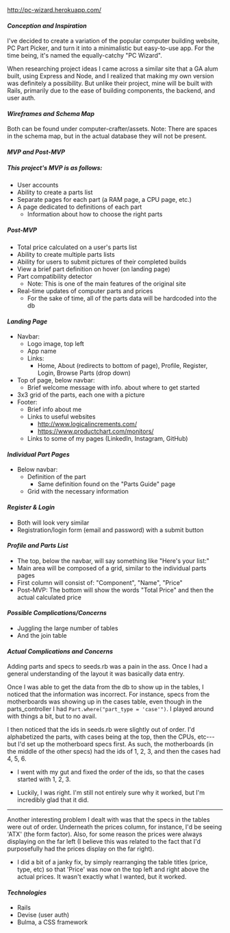 
http://pc-wizard.herokuapp.com/

#### _Conception and Inspiration_
I've decided to create a variation of the popular computer building website, PC Part Picker, and turn it into a minimalistic but easy-to-use app. For the time being, it's named the equally-catchy "PC Wizard".

When researching project ideas I came across a similar site that a GA alum built, using Express and Node, and I realized that making my own version was definitely a possibility. But unlike their project, mine will be built with Rails, primarily due to the ease of building components, the backend, and user auth.

#### _Wireframes and Schema Map_
Both can be found under computer-crafter/assets.
Note: There are spaces in the schema map, but in the actual database they will not be present.

#### _MVP and Post-MVP_
##### This project's MVP is as follows:
  - User accounts
  - Ability to create a parts list
  - Separate pages for each part (a RAM page, a CPU page, etc.)
  - A page dedicated to definitions of each part
    - Information about how to choose the right parts

##### Post-MVP
  - Total price calculated on a user's parts list
  - Ability to create multiple parts lists
  - Ability for users to submit pictures of their completed builds
  - View a brief part definition on hover (on landing page)
  - Part compatibility detector
    - Note: This is one of the main features of the original site
  - Real-time updates of computer parts and prices
    - For the sake of time, all of the parts data will be hardcoded into the db

#### _Landing Page_
  - Navbar:
    - Logo image, top left
    - App name
    - Links:
      - Home, About (redirects to bottom of page), Profile, Register, Login, Browse Parts (drop down)
  - Top of page, below navbar:
    - Brief welcome message with info. about where to get started
  - 3x3 grid of the parts, each one with a picture
  - Footer:
    - Brief info about me
    - Links to useful websites
      - http://www.logicalincrements.com/
      - https://www.productchart.com/monitors/
    - Links to some of my pages (LinkedIn, Instagram, GitHub)

#### _Individual Part Pages_
  - Below navbar:
    - Definition of the part
      - Same definition found on the "Parts Guide" page
    - Grid with the necessary information

#### _Register & Login_
  - Both will look very similar
  - Registration/login form (email and password) with a submit button

#### _Profile and Parts List_
  - The top, below the navbar, will say something like "Here's your list:"
  - Main area will be composed of a grid, similar to the individual parts pages
  - First column will consist of: "Component", "Name", "Price"
  - Post-MVP: The bottom will show the words "Total Price" and then the actual calculated price

#### _Possible Complications/Concerns_
 - Juggling the large number of tables
  - And the join table

#### _Actual Complications and Concerns_
Adding parts and specs to seeds.rb was a pain in the ass. Once I had a general understanding of the layout it was basically data entry.

Once I was able to get the data from the db to show up in the tables, I noticed that the information was incorrect. For instance, specs from the motherboards was showing up in the cases table, even though in the parts_controller I had ``Part.where("part_type = 'case'")``. I played around with things a bit, but to no avail.

I then noticed that the ids in seeds.rb were slightly out of order. I'd alphabetized the parts, with cases being at the top, then the CPUs, etc---but I'd set up the motherboard specs first. As such, the motherboards (in the middle of the other specs) had the ids of 1, 2, 3, and then the cases had 4, 5, 6.

- I went with my gut and fixed the order of the ids, so that the cases started with 1, 2, 3.

- Luckily, I was right. I'm still not entirely sure why it worked, but I'm incredibly glad that it did.

---

Another interesting problem I dealt with was that the specs in the tables were out of order. Underneath the prices column, for instance, I'd be seeing 'ATX' (the form factor). Also, for some reason the prices were always displaying on the far left (I believe this was related to the fact that I'd purposefully had the prices display on the far right).

- I did a bit of a janky fix, by simply rearranging the table titles (price, type, etc) so that 'Price' was now on the top left and right above the actual prices. It wasn't exactly what I wanted, but it worked.

#### _Technologies_
- Rails
- Devise (user auth)
- Bulma, a CSS framework
